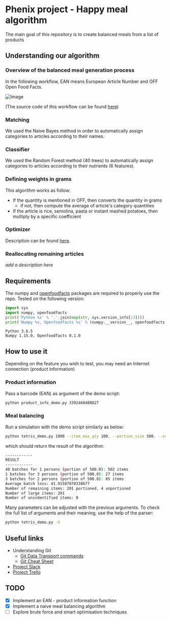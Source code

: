# Phenix project - Happy meal algorithm

The main goal of this repository is to create balanced meals from a list of products

## Understanding our algorithm
### Overview of the balanced meal generation process

In the following workflow, EAN means European Article Number and OFF Open Food Facts.

![Image](static/Input2BalancedMeals.jpg "icon")

(The source code of this workflow can be found [here](static/Input2BalancedMeals.xml))

### Matching
We used the Naive Bayes method in order to automatically assign categories to articles according to their names.
### Classifier
We used the Random Forest method (40 trees) to automatically assign categories to articles according to their nutrients (6 features).
### Defining weights in grams
This algorithm works as follow: 

- If the quantity is mentioned in OFF, then converts the quantity in grams
    - if not, then compute the average of article's category quantities
- If the article is rice, semolina, pasta or instant mashed potatoes, then multiply by a specific coefficient
### Optimizer
Description can be found [here](https://github.com/dataforgoodfr/batch5_phenix_happymeal/tree/master/meal_balancer/algos_optimisation).
### Reallocating remaining articles
_add a description here_

## Requirements
The numpy and [openfoodfacts](https://github.com/openfoodfacts/openfoodfacts-python) packages are required to properly use the repo.
Tested on the following version:
```python
import sys
import numpy, openfoodfacts
print('Python %s' % '.'.join(map(str, sys.version_info[:3])))
print('Numpy %s, Openfoodfacts %s' % (numpy.__version__, openfoodfacts.__version__))
```
```console
Python 3.6.5
Numpy 1.15.0, Openfoodfacts 0.1.0
```

## How to use it
Depending on the feature you wish to test, you may need an Internet connection (product information)

### Product information

Pass a barcode (EAN) as argument of the demo script:
```bash
python product_info_demo.py 3392460480827
```

### Meal balancing

Run a simulation with the demo script similarly as below:
```bash
python tetris_demo.py 1000 --item_max_qty 100. --portion_size 500. --overflow_thresh 0.2 --underflow_thresh 0.1
```

which should return the result of the algorithm:
```bash
------------
RESULT
------------
40 batches for 1 persons (portion of 500.0): 502 items
1 batches for 3 persons (portion of 500.0): 27 items
3 batches for 2 persons (portion of 500.0): 65 items
Average batch loss: 41.91587070338677
Number of remaining items: 201 portioned, 4 unportioned
Number of large items: 201
Number of unindentified items: 0
```

Many parameters can be adjusted with the previous arguments.
To check the full list of arguments and their meaning, use the help of the parser:
```bash
python tetris_demo.py -h
```

## Useful links

- Understanding Git
    - [Git Data Transport commands](https://appendtonew.wpengine.com/wp-content/uploads/2015/06/Screen-Shot-2015-06-24-at-8.37.13-PM-1024x663.png)
    - [Git Cheat Sheet](https://www.dropbox.com/s/jsivybz7qmj4od4/git-cheat-sheet-v2.pdf?dl=0)
- [Project Slack](https://data-for-good.slack.com)
- [Project Trello](https://trello.com/b/X9SX81OU/algo-matching-db-open-food-fact)


## TODO
- [x] Implement an EAN - product information function
- [x] Implement a naive meal balancing algorithm
- [ ] Explore brute force and smart optimisation techniques
